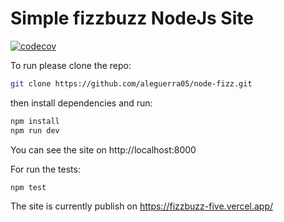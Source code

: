 # Simple fizzbuzz NodeJs Site

[![codecov](https://codecov.io/gh/aleguerra05/node-fizz/branch/main/graph/badge.svg?token=CUOSRTD02C)](https://codecov.io/gh/aleguerra05/node-fizz)

To run please clone the repo:

```bash
git clone https://github.com/aleguerra05/node-fizz.git
```

then install dependencies and run:

```bash
npm install
npm run dev
```

You can see the site on http://localhost:8000

For run the tests:

```bash
npm test
```

The site is currently publish on https://fizzbuzz-five.vercel.app/


